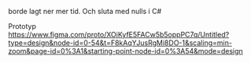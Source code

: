 borde lagt ner mer tid. Och sluta med nulls i C#

Prototyp
https://www.figma.com/proto/XOiKyfE5FACw5b5oppPC7q/Untitled?type=design&node-id=0-54&t=F8kAqYJusRgMi8DO-1&scaling=min-zoom&page-id=0%3A1&starting-point-node-id=0%3A54&mode=design

